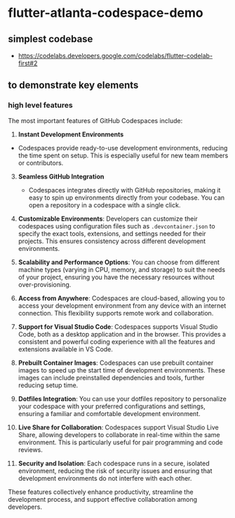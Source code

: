 # flutter-atlanta-codespace-demo

## simplest codebase

* https://codelabs.developers.google.com/codelabs/flutter-codelab-first#2

## to demonstrate key elements

### high level features

The most important features of GitHub Codespaces include:

1. **Instant Development Environments**
  - Codespaces provide ready-to-use development environments, reducing the time spent on setup. This is especially useful for new team members or contributors.
3. **Seamless GitHub Integration**
    - Codespaces integrates directly with GitHub repositories, making it easy to spin up environments directly from your codebase. You can open a repository in a codespace with a single click.

4. **Customizable Environments**: Developers can customize their codespaces using configuration files such as `.devcontainer.json` to specify the exact tools, extensions, and settings needed for their projects. This ensures consistency across different development environments.

5. **Scalability and Performance Options**: You can choose from different machine types (varying in CPU, memory, and storage) to suit the needs of your project, ensuring you have the necessary resources without over-provisioning.

6. **Access from Anywhere**: Codespaces are cloud-based, allowing you to access your development environment from any device with an internet connection. This flexibility supports remote work and collaboration.

7. **Support for Visual Studio Code**: Codespaces supports Visual Studio Code, both as a desktop application and in the browser. This provides a consistent and powerful coding experience with all the features and extensions available in VS Code.

8. **Prebuilt Container Images**: Codespaces can use prebuilt container images to speed up the start time of development environments. These images can include preinstalled dependencies and tools, further reducing setup time.

9. **Dotfiles Integration**: You can use your dotfiles repository to personalize your codespace with your preferred configurations and settings, ensuring a familiar and comfortable development environment.

10. **Live Share for Collaboration**: Codespaces support Visual Studio Live Share, allowing developers to collaborate in real-time within the same environment. This is particularly useful for pair programming and code reviews.

11. **Security and Isolation**: Each codespace runs in a secure, isolated environment, reducing the risk of security issues and ensuring that development environments do not interfere with each other.

These features collectively enhance productivity, streamline the development process, and support effective collaboration among developers.
